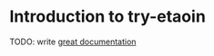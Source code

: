 # Introduction to try-etaoin

TODO: write [great documentation](http://jacobian.org/writing/what-to-write/)
